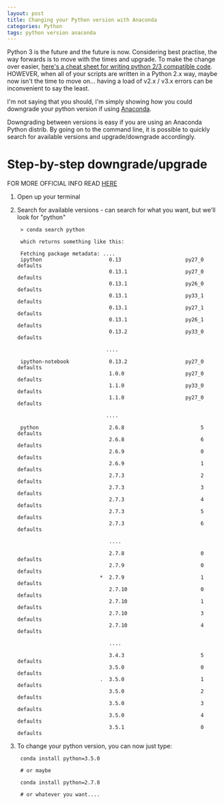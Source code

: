```yaml
---
layout: post
title: Changing your Python version with Anaconda
categories: Python			
tags: python version anaconda
---
```


Python 3 is the future and the future is now. Considering best practise, the way forwards is to move with the times and upgrade. To make the change over easier, [here's a cheat sheet for writing python 2/3 compatible code](http://python-future.org/compatible_idioms.html). HOWEVER, when all of your scripts are written in a Python 2.x way, maybe now isn't the time to move on... having a load of v2.x / v3.x errors can be inconvenient to say the least. 

I'm not saying that you should, I'm simply showing how you could downgrade your python version if using [Anaconda](https://www.continuum.io/downloads).

Downgrading between versions is easy if you are using an Anaconda Python distrib. By going on to the command line, it is possible to quickly search for available versions and upgrade/downgrade accordingly.

# Step-by-step downgrade/upgrade

FOR MORE OFFICIAL INFO READ [HERE](http://conda.pydata.org/docs/py2or3.html) 

1. Open up your terminal
2. Search for available versions - can search for what you want, but we'll look for "python"
	
		> conda search python

		which returns something like this:

		Fetching package metadata: ....
		ipython                      0.13                     py27_0  defaults        
		                             0.13.1                   py27_0  defaults        
		                             0.13.1                   py26_0  defaults        
		                             0.13.1                   py33_1  defaults        
		                             0.13.1                   py27_1  defaults        
		                             0.13.1                   py26_1  defaults        
		                             0.13.2                   py33_0  defaults             

		                            ....

		ipython-notebook             0.13.2                   py27_0  defaults        
		                             1.0.0                    py27_0  defaults        
		                             1.1.0                    py33_0  defaults        
		                             1.1.0                    py27_0  defaults        

		                            ....

		python                       2.6.8                         5  defaults        
		                             2.6.8                         6  defaults        
		                             2.6.9                         0  defaults        
		                             2.6.9                         1  defaults        
		                             2.7.3                         2  defaults        
		                             2.7.3                         3  defaults        
		                             2.7.3                         4  defaults        
		                             2.7.3                         5  defaults        
		                             2.7.3                         6  defaults        
	                                 
	                                 ....

		                             2.7.8                         0  defaults        
		                             2.7.9                         0  defaults        
		                          *  2.7.9                         1  defaults        
		                             2.7.10                        0  defaults        
		                             2.7.10                        1  defaults        
		                             2.7.10                        3  defaults        
		                             2.7.10                        4  defaults        
	                             	 
	                             	 ....
		                             
		                             3.4.3                         5  defaults        
		                             3.5.0                         0  defaults        
		                          .  3.5.0                         1  defaults        
		                             3.5.0                         2  defaults        
		                             3.5.0                         3  defaults        
		                             3.5.0                         4  defaults        
		                             3.5.1                         0  defaults        

3. To change your python version, you can now just type:
	
		conda install python=3.5.0

		# or maybe 

		conda install python=2.7.8

		# or whatever you want....

